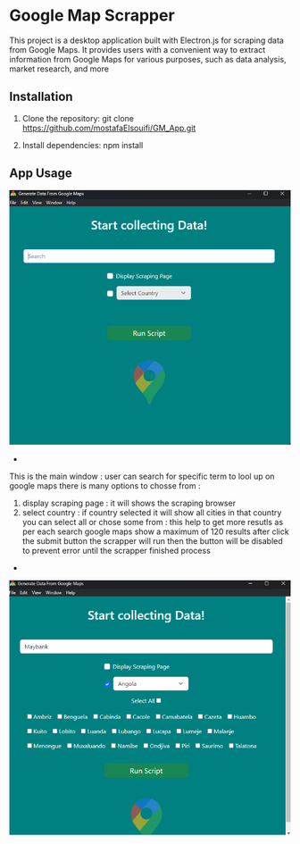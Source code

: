 # Google Map Scrapper 
This project is a desktop application built with Electron.js for scraping data from Google Maps. It provides users with a convenient way to extract  information from Google Maps for various purposes, such as data analysis, market research, and more


## Installation

1. Clone the repository:
git clone https://github.com/mostafaElsouifi/GM_App.git

2. Install dependencies:
npm install

## App Usage 

![Screenshot 1](./screenshots/1.png)

*
This is the main window : user can search for specific term to lool up on google maps there is many options to chosse from : 
1. display scraping page : it will shows the scraping browser 
2. select country : if country selected it will show all cities in that country you can select all or chose some from : this help to get more resutls as per each search google maps show a maximum of 120 results 
after click the submit button the scrapper will run then the button will be disabled to prevent error until the scrapper finished process 
*


![Screenshot 2](./screenshots/3.png)


<!--
## Usage

![Step 1](/images/step1.gif)
*Step 1: Perform action XYZ*

![Step 2](/images/step2.png)
*Step 2: View result ABC* -->
